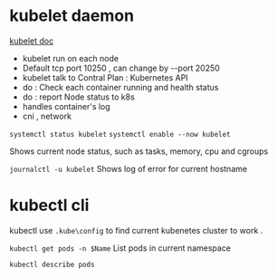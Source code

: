 
# kubelet daemon
[kubelet doc](https://kubernetes.io/docs/reference/command-line-tools-reference/kubelet/)
* kubelet run on each node 
* Default tcp port 10250 , can change by --port 20250
* kubelet talk to Contral Plan : Kubernetes API 
* do : Check each container running and health status
* do : report Node status to k8s
* handles container's log
* cni , network 

`systemctl status kubelet`
`systemctl enable --now kubelet`

Shows current node status, such as tasks, memory, cpu and cgroups

`journalctl -u kubelet`
Shows log of error for current hostname

# kubectl cli 
kubectl use `.kube\config` to find current kubenetes cluster to work . 

`kubectl get pods -n $Name`
List pods in current namespace

`kubectl describe pods`



